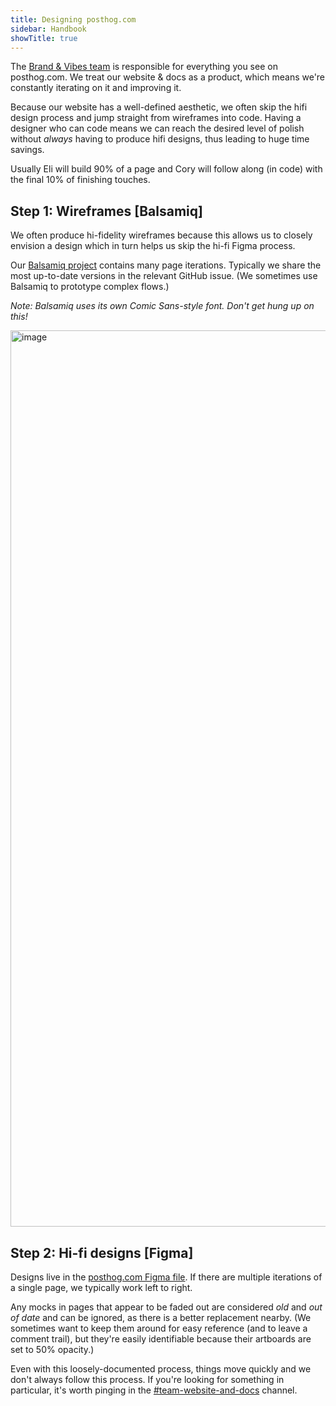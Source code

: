 ```yaml
---
title: Designing posthog.com
sidebar: Handbook
showTitle: true
---
```


The [Brand & Vibes team](/teams/brand-vibes) is responsible for everything you see on posthog.com. We treat our website & docs as a product, which means we're constantly iterating on it and improving it.

Because our website has a well-defined aesthetic, we often skip the hifi design process and jump straight from wireframes into code. Having a designer who can code means we can reach the desired level of polish without _always_ having to produce hifi designs, thus leading to huge time savings.

Usually Eli will build 90% of a page and Cory will follow along (in code) with the final 10% of finishing touches.

## Step 1: Wireframes [Balsamiq]

We often produce hi-fidelity wireframes because this allows us to closely envision a design which in turn helps us skip the hi-fi Figma process.

Our [Balsamiq project](https://balsamiq.cloud/sd0i9zq/poenphz/rADB6) contains many page iterations. Typically we share the most up-to-date versions in the relevant GitHub issue. (We sometimes use Balsamiq to prototype complex flows.)

*Note: Balsamiq uses its own Comic Sans-style font. Don't get hung up on this!*

<img width="1434" alt="image" src="https://user-images.githubusercontent.com/154479/221651322-56a69559-7e68-4fd8-92ac-c1068cd202eb.png" />

## Step 2: Hi-fi designs [Figma]

Designs live in the [posthog.com Figma file](https://www.figma.com/file/CLj2U34xpNiHuZRo73GJPm/posthog.com?node-id=4046%3A85573). If there are multiple iterations of a single page, we typically work left to right.

Any mocks in pages that appear to be faded out are considered _old_ and _out of date_ and can be ignored, as there is a better replacement nearby. (We sometimes want to keep them around for easy reference (and to leave a comment trail), but they're easily identifiable because their artboards are set to 50% opacity.)

Even with this loosely-documented process, things move quickly and we don't always follow this process. If you're looking for something in particular, it's worth pinging in the [#team-website-and-docs](https://posthog.slack.com/archives/C01V9AT7DK4) channel.
